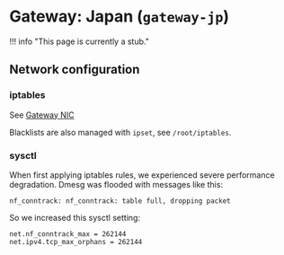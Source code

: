 # Gateway: Japan (`gateway-jp`)

!!! info "This page is currently a stub."

## Network configuration

### iptables

See [Gateway NIC](gateway-nic.md#iptables)

Blacklists are also managed with `ipset`, see `/root/iptables`.

### sysctl

When first applying iptables rules, we experienced severe performance degradation. Dmesg was flooded with messages like this:

```text
nf_conntrack: nf_conntrack: table full, dropping packet
```

So we increased this sysctl setting:

```shell title="/etc/sysctl.d/00-ustclug.conf"
net.nf_conntrack_max = 262144
net.ipv4.tcp_max_orphans = 262144
```
